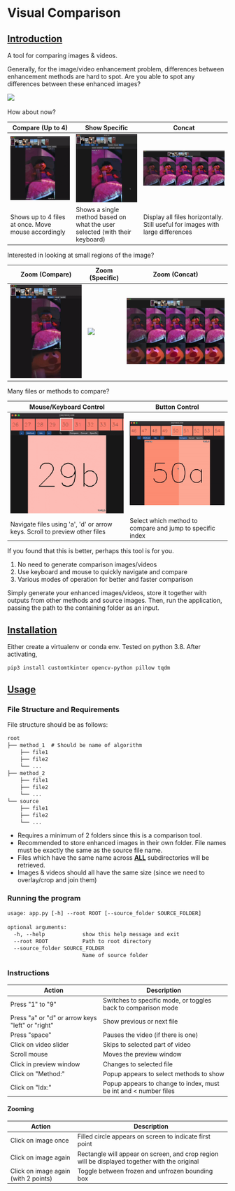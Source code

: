 # Visual Comparison

## <u> Introduction </u>
A tool for comparing images & videos.

Generally, for the image/video enhancement problem, differences between
enhancement methods are hard to spot. Are you able to spot any differences between these enhanced images?

![](assets/hard_comparison.png)

How about now?
![]()

| Compare (Up to 4) | Show Specific | Concat |
| --- | --- | --- |
| ![](assets/compare.gif) | ![](assets/specific.gif) | ![](assets/concat.png) |
| Shows up to 4 files at once. Move mouse accordingly | Shows a single method based on what the user selected (with their keyboard) | Display all files horizontally. Still useful for images with large differences |

Interested in looking at small regions of the image?

| Zoom (Compare) | Zoom (Specific) | Zoom (Concat) |
| --- | --- | --- |
| ![](assets/zoom_compare.gif) | ![](assets/zoom_specific.gif) | ![](assets/zoom_concat.png) |

Many files or methods to compare?

| Mouse/Keyboard Control | Button Control |
| --- | --- |
| ![](assets/navigation_ad_scroller.gif) | ![](assets/idx_method_buttons.gif) |
| Navigate files using 'a', 'd' or arrow keys. Scroll to preview other files | Select which method to compare and jump to specific index |

If you found that this is better, perhaps this tool is for you.
1. No need to generate comparison images/videos
2. Use keyboard and mouse to quickly navigate and compare
3. Various modes of operation for better and faster comparison

Simply generate your enhanced images/videos, store it together with outputs from other methods and source images. Then,
run the application, passing the path to the containing folder as an input.

## <u> Installation </u>

Either create a virtualenv or conda env. Tested on python 3.8. After activating,

```
pip3 install customtkinter opencv-python pillow tqdm
```

## <u> Usage </u>

### File Structure and Requirements
File structure should be as follows:

```
root
├── method_1  # Should be name of algorithm
    ├── file1
    ├── file2
    └── ...
├── method_2
    ├── file1
    ├── file2
    └── ...
└── source
    ├── file1
    ├── file2
    └── ...
```

- Requires a minimum of 2 folders since this is a comparison tool.
- Recommended to store enhanced images in their own folder. File names must be exactly the same as the source file name.
- Files which have the same name across <b><u>ALL</u></b> subdirectories will be retrieved.
- Images & videos should all have the same size (since we need to overlay/crop and join them)

### Running the program
```
usage: app.py [-h] --root ROOT [--source_folder SOURCE_FOLDER]

optional arguments:
  -h, --help            show this help message and exit
  --root ROOT           Path to root directory
  --source_folder SOURCE_FOLDER
                        Name of source folder
```

### Instructions

| Action | Description |
| --- | --- |
| Press "1" to "9" | Switches to specific mode, or toggles back to comparison mode |
| Press "a" or "d" or arrow keys "left" or "right" | Show previous or next file |
| Press "space" | Pauses the video (if there is one) |
| Click on video slider | Skips to selected part of video |
| Scroll mouse | Moves the preview window |
| Click in preview window | Changes to selected file |
| Click on "Method:" | Popup appears to select methods to show |
| Click on "Idx:" | Popup appears to change to index, must be int and < number files |

#### Zooming

| Action | Description |
| --- | --- |
| Click on image once | Filled circle appears on screen to indicate first point |
| Click on image again | Rectangle will appear on screen, and crop region will be displayed together with the original |
| Click on image again (with 2 points) | Toggle between frozen and unfrozen bounding box |

